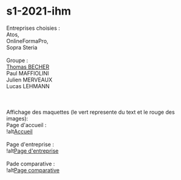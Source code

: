 # s1-2021-ihm
Entreprises choisies : <br>
Atos, <br>
OnlineFormaPro,<br>
Sopra Steria<br><br>
Groupe :<br>
    [Thomas BECHER](mailto:thomas.becher@edu.univ-fconte.fr?subject=[SAE_S1.06-A2])<br>
    Paul MAFFIOLINI<br>
    Julien MERVEAUX<br>
    Lucas LEHMANN<br><br>
    <br><br>Affichage des maquettes (le vert represente du text et le rouge des images):
    <br>
    Page d'accueil : <br>
    !alt[Accueil](https://github.com/sae2021a2BECHER/s1-2021-ihm/blob/main/images/pagehome.png)<br><br>
    Page d'entreprise : <br>
    !alt[Page d'entreprise](https://github.com/sae2021a2BECHER/s1-2021-ihm/blob/main/images/pageentreprise.png)<br><br>
    Pade comparative : <br>
    !alt[Page comparative](https://github.com/sae2021a2BECHER/s1-2021-ihm/blob/main/images/pagecomparatif.png)<br><br>


